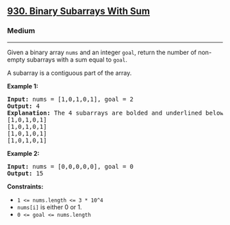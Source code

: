 <h2><a href="https://leetcode.com/problems/binary-subarrays-with-sum">930. Binary Subarrays With Sum</a></h2>
<h3>Medium</h3>
<hr>
<p>Given a binary array <code>nums</code> and an integer <code>goal</code>, return the number of non-empty subarrays with a sum equal to <code>goal</code>.</p>

<p>A subarray is a contiguous part of the array.</p>

<p><strong>Example 1:</strong></p>
<pre>
<strong>Input:</strong> nums = [1,0,1,0,1], goal = 2
<strong>Output:</strong> 4
<strong>Explanation:</strong> The 4 subarrays are bolded and underlined below:
[1,0,1,0,1]
[1,0,1,0,1]
[1,0,1,0,1]
[1,0,1,0,1]
</pre>

<p><strong>Example 2:</strong></p>
<pre>
<strong>Input:</strong> nums = [0,0,0,0,0], goal = 0
<strong>Output:</strong> 15
</pre>

<p><strong>Constraints:</strong></p>
<ul>
  <li><code>1 <= nums.length <= 3 * 10^4</code></li>
  <li><code>nums[i]</code> is either 0 or 1.</li>
  <li><code>0 <= goal <= nums.length</code></li>
</ul>
